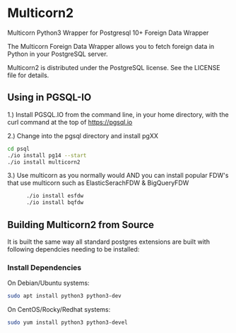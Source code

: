 
Multicorn2
==========

Multicorn Python3 Wrapper for Postgresql 10+ Foreign Data Wrapper

The Multicorn Foreign Data Wrapper allows you to fetch foreign data in Python in your PostgreSQL server.

Multicorn2 is distributed under the PostgreSQL license. See the LICENSE file for
details.

## Using in PGSQL-IO

1.) Install PGSQL.IO from the command line, in your home directory, with the curl command at the top of https://pgsql.io

2.) Change into the pgsql directory and install pgXX
```bash
cd psql
./io install pg14 --start
./io install multicorn2
```
      
3.) Use multicorn as you normally would AND you can install popular FDW's that use multicorn such as ElasticSerachFDW & BigQueryFDW
```bash
      ./io install esfdw
      ./io install bqfdw
```

## Building Multicorn2 from Source

It is built the same way all standard postgres extensions are built with following dependcies needing to be installed:

### Install Dependencies
On Debian/Ubuntu systems:
```bash
sudo apt install python3 python3-dev
```


On CentOS/Rocky/Redhat systems:
```bash
sudo yum install python3 python3-devel
```
